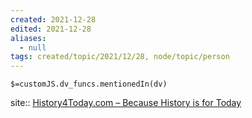 ```yaml
---
created: 2021-12-28 
edited: 2021-12-28
aliases:
  - null
tags: created/topic/2021/12/28, node/topic/person
---
```

`$=customJS.dv_funcs.mentionedIn(dv)`

site:: [History4Today.com – Because History is for Today](https://history4today.com/)
